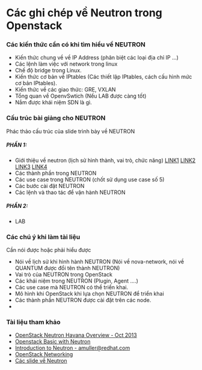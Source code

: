 # Các ghi chép về Neutron trong Openstack

### Các kiến thức cần có khi tìm hiểu về NEUTRON
* Kiến thức chung về về IP Address (phân biệt các loại địa chỉ IP ...)
* Các lệnh làm việc với network trong linux
* Chế độ bridge trong Linux.
* Kiến thức cơ bản về IPtables (Các thiết lập IPtables, cách cấu hình mức cơ bản IPtables).
* Kiến thức về các giao thức: GRE, VXLAN
* Tổng quan về OpenvSwtich (Nếu LAB được càng tốt)
* Nắm được khái niệm SDN là gì.

### Cấu trúc bài giảng cho NEUTRON
Phác thảo cấu trúc của slide trình bày về NEUTRON
##### PHẦN 1:
* Giới thiệu về neutron (lịch sử hình thành, vai trò, chức năng) [LINK1](http://www.slideshare.net/emaganap/open-stack-overview-meetups-oct-2013) [LINK2](http://www.slideshare.net/KwonSunBae/openstack-basic-rev05) [LINK3](http://assafmuller.files.wordpress.com/2014/05/neutron.pdf) [LINK4](http://www.slideshare.net/shakhat/openstack-networking)
* Các thành phần trong NEUTRON
* Các use case trong NEUTRON (chốt sử dụng use case số 5)
* Các bước cài đặt NEUTRON
* Các lệnh và thao tác để vận hành NEUTRON
##### PHẦN 2:
* LAB


### Các chú ý khi làm tài liệu
Cần nói được hoặc phải hiểu được
* Nói về lịch sử khi hình hành NEUTRON (Nói về nova-network, nói về QUANTUM được đổi tên thành NEUTRON)
* Vai trò của NEUTRON trong OpenStack
* Các khái niệm trong NEUTRON (Plugin, Agent ....)
* Các use case mà NEUTRON có thể triển khai.
* Mô hình khi OpenStack khi lựa chọn NEUTRON để triển khai
* Các thành phần NEUTRON được cài đặt trên các node.
* 

### Tài liệu tham khảo
* [OpenStack Neutron Havana Overview - Oct 2013](http://www.slideshare.net/emaganap/open-stack-overview-meetups-oct-2013)
* [Openstack Basic with Neutron](http://www.slideshare.net/KwonSunBae/openstack-basic-rev05)
* [Introduction to Neutron - amuller@redhat.com ](http://assafmuller.files.wordpress.com/2014/05/neutron.pdf)
* [OpenStack Networking](http://www.slideshare.net/shakhat/openstack-networking)
* [Các slide về Neutron](http://www.slideshare.net/markmcclain/presentations)
